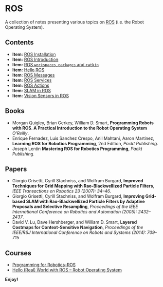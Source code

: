 # ROS

A collection of notes presenting various topics on <a href="http://www.ros.org/">ROS</a> (i.e. the Robot Operating System).

## Contents

- **Item:** <a href="ros_install.md">ROS Installation</a>
- **Item:** <a href="ros_introduction.md">ROS Introduction</a>
- **Item:** <a href="ros_create_workspace.md">ROS ```workspaces```, ```packages``` and ```catkin```</a>
- **Item:** <a href="ros_hello.md">Hello ROS</a>
- **Item:** <a href="ros_messages.md">ROS Messages</a>
- **Item:** <a href="ros_services.md">ROS Services</a>
- **Item:** <a href="ros_actions.md">ROS Actions</a>
- **Item:** <a href="#">SLAM in ROS</a>
- **Item:** <a href="ros_vision_sensors.md">Vision Sensors in ROS</a>

## Books

- Morgan Quigley, Brian Gerkey,  William D. Smart, **Programming Robots with ROS. A Practical Introduction to the Robot Operating System** _O'Reilly_.
- Enrique Fernadez, Luis Sanchez Crespo, Anil Mahtani, Aaron Martinez, **Learning ROS for Robotics Programming**, 2nd Edition, _Packt Publishing_.
- Joseph Lentin **Mastering ROS for Robotics Programming**, _Packt Publishing_.

## Papers

- Giorgio Grisetti, Cyrill Stachniss, and Wolfram Burgard, **Improved Techniques for Grid Mapping with Rao-Blackwellized Particle Filters**, _IEEE Transactions on Robotics 23 (2007): 34–46_.
- Giorgio Grisetti, Cyrill Stachniss, and Wolfram Burgard, **Improving Grid-based SLAM with Rao-Blackwellized Particle Filters by Adaptive Proposals and Selective Resampling**, _Proceedings of the IEEE International Conference on Robotics and Automation (2005): 2432–2437_.
- David V. Lu, Dave Hershberger, and William D. Smart, **Layered Costmaps for Context-Sensitive Navigation**, _Proceedings of the IEEE/RSJ International Conference on Robots and Systems (2014): 709–715_
	
## Courses
- <a href="http://www.rsl.ethz.ch/education-students/lectures/ros.html">Programming for Robotics-ROS</a>
- <a href="https://courses.edx.org/courses/course-v1:DelftX+ROS1x+3T2018/course/">Hello (Real) World with ROS – Robot Operating System</a>


**Enjoy!**
